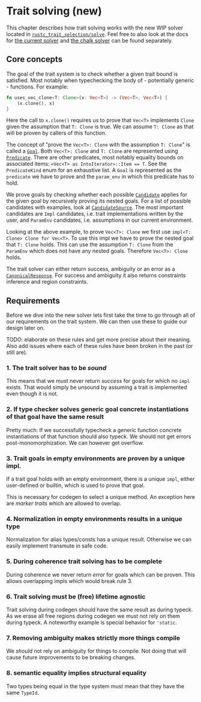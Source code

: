 # Trait solving (new)

This chapter describes how trait solving works with the new WIP solver located in
[`rustc_trait_selection/solve`][solve]. Feel free to also look at the docs for
[the current solver](../traits/resolution.hmtl) and [the chalk solver](./chalk.html)
can be found separately.

## Core concepts

The goal of the trait system is to check whether a given trait bound is satisfied.
Most notably when typechecking the body of - potentially generic - functions.
For example:

```rust
fn uses_vec_clone<T: Clone>(x: Vec<T>) -> (Vec<T>, Vec<T>) {
    (x.clone(), x)
}
```
Here the call to `x.clone()` requires us to prove that `Vec<T>` implements `Clone` given
the assumption that `T: Clone` is true. We can assume `T: Clone` as that will be proven by
callers of this function.

The concept of "prove the `Vec<T>: Clone` with the assumption `T: Clone`" is called a [`Goal`].
Both `Vec<T>: Clone` and `T: Clone` are represented using [`Predicate`]. There are other
predicates, most notably equality bounds on associated items: `<Vec<T> as IntoIterator>::Item == T`.
See the `PredicateKind` enum for an exhaustive list. A `Goal` is represented as the `predicate` we
have to prove and the `param_env` in which this predicate has to hold.

We prove goals by checking whether each possible [`Candidate`] applies for the given goal by
recursively proving its nested goals. For a list of possible candidates with examples, look at
[`CandidateSource`]. The most important candidates are `Impl` candidates, i.e. trait implementations
written by the user,  and `ParamEnv` candidates, i.e. assumptions in our current environment.

Looking at the above example, to prove `Vec<T>: Clone` we first use
`impl<T: Clone> Clone for Vec<T>`. To use this impl we have to prove the nested
goal that `T: Clone` holds. This can use the assumption `T: Clone` from the `ParamEnv`
which does not have any nested goals. Therefore `Vec<T>: Clone` holds.

The trait solver can either return success, ambiguity or an error as a [`CanonicalResponse`].
For success and ambiguity it also returns constraints inference and region constraints.

## Requirements

Before we dive into the new solver lets first take the time to go through all of our requirements
on the trait system. We can then use these to guide our design later on.

TODO: elaborate on these rules and get more precise about their meaning.
Also add issues where each of these rules have been broken in the past
(or still are).

### 1. The trait solver has to be *sound*

This means that we must never return *success* for goals for which no `impl` exists. That would
simply be unsound by assuming a trait is implemented even though it is not.

### 2. If type checker solves generic goal concrete instantiations of that goal have the same result

Pretty much: If we successfully typecheck a generic function concrete instantiations
of that function should also typeck. We should not get errors post-monomorphization.
We can however get overflow.

### 3. Trait goals in empty environments are proven by a unique impl.

If a trait goal holds with an empty environment, there is a unique `impl`,
either user-defined or builtin, which is used to prove that goal.

This is necessary for codegen to select a unique method.
An exception here are *marker traits* which are allowed to overlap.

### 4. Normalization in empty environments results in a unique type

Normalization for alias types/consts has a unique result. Otherwise we can easily implement
transmute in safe code.

### 5. During coherence trait solving has to be complete

During coherence we never return *error* for goals which can be proven. This allows overlapping
impls which would break rule 3.

### 6. Trait solving must be (free) lifetime agnostic

Trait solving during codegen should have the same result as during typeck. As we erase
all free regions during codegen we must not rely on them during typeck. A noteworthy example
is special behavior for `'static`.

### 7. Removing ambiguity makes strictly more things compile

We *should* not rely on ambiguity for things to compile.
Not doing that will cause future improvements to be breaking changes.

### 8. semantic equality implies structural equality

Two types being equal in the type system must mean that they have the same `TypeId`.


[solve]: https://doc.rust-lang.org/nightly/nightly-rustc/rustc_trait_selection/solve/index.html
[`Goal`]: https://doc.rust-lang.org/nightly/nightly-rustc/rustc_trait_selection/solve/struct.Goal.html
[`Predicate`]: https://doc.rust-lang.org/nightly/nightly-rustc/rustc_middle/ty/struct.Predicate.html
[`Candidate`]: https://doc.rust-lang.org/nightly/nightly-rustc/rustc_trait_selection/solve/assembly/struct.Candidate.html
[`CandidateSource`]: https://doc.rust-lang.org/nightly/nightly-rustc/rustc_trait_selection/solve/trait_goals/enum.CandidateSource.html
[`CanonicalResponse`]: https://doc.rust-lang.org/nightly/nightly-rustc/rustc_trait_selection/solve/type.CanonicalResponse.html